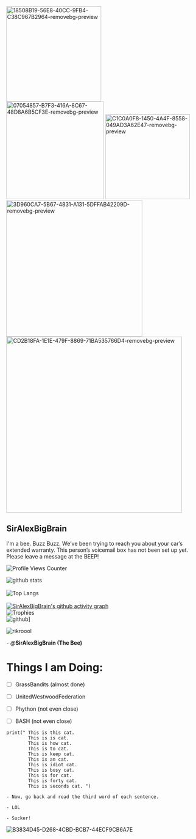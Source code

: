 <img width="249" alt="18508B19-56E8-40CC-9FB4-C38C967B2964-removebg-preview" src="https://user-images.githubusercontent.com/98426972/165580280-87ccd5d2-f8f4-4e88-8432-8da3ecc3806a.png">

<img width="256" alt="07054857-B7F3-416A-8C67-48D8A6B5CF3E-removebg-preview" src="https://user-images.githubusercontent.com/98426972/165579517-a8d332a4-ff7d-4e46-9eeb-98ec663e8d89.png">
<img width="222" alt="C1C0A0F8-1450-4A4F-8558-049AD3A62E47-removebg-preview" src="https://user-images.githubusercontent.com/98426972/165578158-d1ac4269-bc92-4735-acb0-3c31a2456ca8.png">
<img width="357" alt="3D960CA7-5B67-4831-A131-5DFFAB42209D-removebg-preview" src="https://user-images.githubusercontent.com/98426972/165574348-774380e2-e2d2-4e9c-962a-680ba587a6a5.png">
<img width="461" alt="CD2B18FA-1E1E-479F-8869-71BA535766D4-removebg-preview" src="https://user-images.githubusercontent.com/98426972/165562880-2c900f07-6fdb-4e55-b0f6-751ad5fdd234.png">

## SirAlexBigBrain

I'm a bee. Buzz Buzz. We’ve been trying to reach you about your car’s extended warranty. This person’s voicemail box has not been set up yet. Please leave a message at the BEEP!

 ![Profile Views Counter](https://komarev.com/ghpvc/?username=SirAlexBigBrain&label=Profile+Views&color=red)
 
 
 
![github stats](https://github-readme-stats.vercel.app/api?username=SirAlexBigBrain&show_icons=true&include_all_commits=true&theme=dark&cache_seconds=3200)<br><br>![Top Langs](https://github-readme-stats.vercel.app/api/top-langs/?username=SirAlexBigBrain&theme=dark&layout=compact&hide_title=false)<br><br>[![SirAlexBigBrain's github activity graph](https://activity-graph.herokuapp.com/graph?username=SirAlexBigBrain&theme=react-dark)](https://github.com/SirAlexBigBrain/github-readme-activity-graph)
<br>![Trophies](https://github-profile-trophy.vercel.app/?username=SirAlexBigBrain&theme=discord&row=3&column=4) <br>![github](https://img.shields.io/badge/GitHub-000000?style=for-the-badge&logo=GitHub&logoColor=white)]



![rikroool](https://user-images.githubusercontent.com/88296644/154395563-2304dd63-5164-4cec-ac3c-cd0205834140.gif)

\- *@*__SirAlexBigBrain (The Bee)__


 # Things I am Doing:
 
   - [ ] GrassBandits (almost done)
   
   - [ ] UnitedWestwoodFederation
 
   - [ ] Phython (not even close)
 
   - [ ] BASH (not even close)
 

```
print(" This is this cat.
        This is is cat.
        This is how cat.
        This is to cat.
        This is keep cat.
        This is an cat.
        This is idiot cat.
        This is busy cat.
        This is for cat.
        This is forty cat.
        This is seconds cat. ")

- Now, go back and read the third word of each sentence.

- LOL

- Sucker!
```


![B3834D45-D268-4CBD-BCB7-44ECF9CB6A7E](https://user-images.githubusercontent.com/98426972/167451958-f37c6881-e296-4ab1-b472-9466358a66e9.jpeg)

